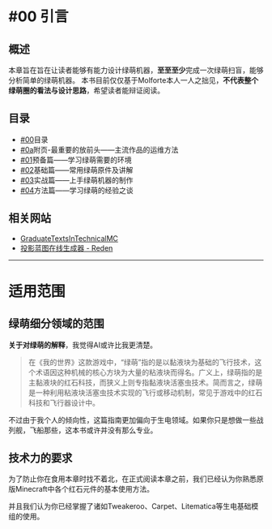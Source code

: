# #00 引言

## 概述

本章旨在旨在让读者能够有能力设计绿萌机器，**至至至少**完成一次绿萌扫盲，能够分析简单的绿萌机器。
本书目前仅仅基于Molforte本人一人之拙见，**不代表整个绿萌圈的看法与设计思路**，希望读者能辩证阅读。
## 目录

- [#00](./README.md)目录
- [#0a](./0a-附页-最重要的放前头——主流作品的运维方法)附页-最重要的放前头——主流作品的运维方法
- [#01](./01-预备篇——学习绿萌需要的环境)预备篇——学习绿萌需要的环境
- [#02](./02-基础篇——常用绿萌原件及讲解)基础篇——常用绿萌原件及讲解
- [#03](./03-实战篇——快速上手绿萌机器的制作)实战篇——上手绿萌机器的制作
- [#04](./04-方法篇——学习绿萌的经验之谈)方法篇——学习绿萌的经验之谈

## 相关网站
- [GraduateTextsInTechnicalMC](https://techmc.wiki/#/)
- [投影蓝图在线生成器 - Reden](https://redenmc.com/zh_cn/litematica/old)
***
# 适用范围

## 绿萌细分领域的范围

**关于对绿萌的解释**，我觉得AI或许比我更清楚。

>在《我的世界》这款游戏中，“绿萌”指的是以黏液块为基础的飞行技术，这个术语因这种机械的核心方块为大量的粘液块而得名。广义上，绿萌指的是主黏液块的红石科技，而狭义上则专指黏液块活塞虫技术。简而言之，绿萌是一种利用粘液块活塞虫技术实现的飞行或移动机制，常见于游戏中的红石科技和飞行器设计中。

不过由于我个人的倾向性，这篇指南更加偏向于生电领域。如果你只是想做一些战列舰，飞船那些，这本书或许并没有那么专业。

## 技术力的要求

为了防止你在食用本章时找不着北，在正式阅读本章之前，我们已经认为你熟悉原版Minecraft中各个红石元件的基本使用方法。

并且我们认为你已经掌握了诸如Tweakeroo、Carpet、Litematica等生电基础模组的使用。
